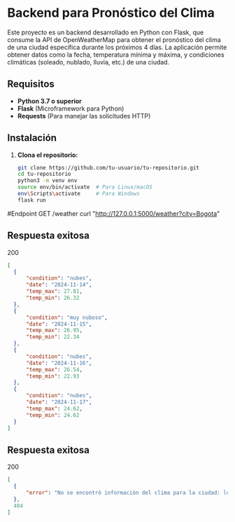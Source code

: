 # Backend para Pronóstico del Clima

Este proyecto es un backend desarrollado en Python con Flask, que consume la API de OpenWeatherMap para obtener el pronóstico del clima de una ciudad específica durante los próximos 4 días. La aplicación permite obtener datos como la fecha, temperatura mínima y máxima, y condiciones climáticas (soleado, nublado, lluvia, etc.) de una ciudad.

## Requisitos

- **Python 3.7 o superior**
- **Flask** (Microframework para Python)
- **Requests** (Para manejar las solicitudes HTTP)

## Instalación

1. **Clona el repositorio:**

   ```bash
   git clone https://github.com/tu-usuario/tu-repositorio.git
   cd tu-repositorio
   python3 -m venv env
   source env/bin/activate  # Para Linux/macOS
   env\Scripts\activate     # Para Windows
   flask run
  #Endpoint
  GET /weather
  curl "http://127.0.0.1:5000/weather?city=Bogota"

  ## Respuesta exitosa
  200
  ```json
  [
    {
        "condition": "nubes",
        "date": "2024-11-14",
        "temp_max": 27.81,
        "temp_min": 26.32
    },
    {
        "condition": "muy nuboso",
        "date": "2024-11-15",
        "temp_max": 26.95,
        "temp_min": 22.34
    },
    {
        "condition": "nubes",
        "date": "2024-11-16",
        "temp_max": 26.54,
        "temp_min": 22.93
    },
    {
        "condition": "nubes",
        "date": "2024-11-17",
        "temp_max": 24.62,
        "temp_min": 24.62
    }
] 
 ```
 ## Respuesta exitosa
  200
  ```json
[
    {
        "error": "No se encontró información del clima para la ciudad: los perross"
    },
    404
]
 ```
